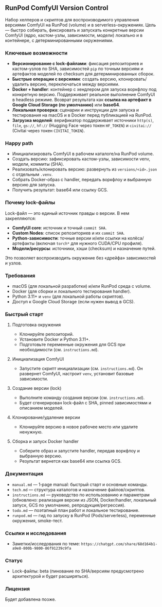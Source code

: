 ## RunPod ComfyUI Version Control

Набор хелперов и скриптов для воспроизводимого управления версиями ComfyUI на RunPod (volume) и в serverless-окружениях. Цель — быстро собирать, фиксировать и запускать конкретные версии ComfyUI (ядро, кастом-узлы, зависимости, модели) локально и в контейнере, с детерминированными окружениями.

### Ключевые возможности

-   **Версионирование с lock-файлами**: фиксация репозиториев и кастом-узлов по SHA, зависимостей `pip` по точным версиям и артефактов моделей по checksum для детерминированных сборок.
-   **Быстрые операции с версиями**: создать версию, клонировать/удалить версию, переключаться между версиями.
-   **Docker + handler**: контейнер с хендлером для запуска воркфлоу под конкретную версию. Поддерживает реальное выполнение ComfyUI в headless режиме. Возврат результата как **ссылка на артефакт в Google Cloud Storage (по умолчанию)** или **base64**.
-   **Локальная проверка**: сценарии и инструкции для запуска и тестирования на macOS и в Docker перед публикацией на RunPod.
-   **Загрузка моделей**: верификатор поддерживает источники `http(s)`, `file`, `gs://`, `hf://` (Hugging Face через токен `HF_TOKEN`) и `civitai://` (Civitai через токен `CIVITAI_TOKEN`).

### Happy path

-   Инициализировать ComfyUI в рабочем каталоге/на RunPod volume.
-   Создать версию: зафиксировать кастом-узлы, зависимости venv, модели, коммиты (SHA).
-   Реализовать/клонировать версию: развернуть из `versions/<id>.json` с отдельным `.venv`.
-   Собрать Docker-образ с handler, передать воркфлоу и выбранную версию для запуска.
-   Получить результат: base64 или ссылку GCS.

### Почему lock-файлы

Lock-файл — это единый источник правды о версии. В нем закрепляются:

-   **ComfyUI core**: источник и точный `commit SHA`.
-   **Custom Nodes**: список репозиториев и их `commit SHA`.
-   **Python-зависимости**: точные версии и/или ссылки на колёса/артефакты (включая `torch*` для нужного CUDA/CPU профиля).
-   **Модели/ресурсы**: источники, хэши (checksum) и назначение путей.

Это позволяет воспроизводить окружение без «дрейфа» зависимостей и узлов.

### Требования

-   macOS (для локальной разработки) и/или RunPod среда с volume.
-   Docker (для сборки и локального тестирования handler).
-   Python 3.11+ и `venv` (для локальной работы скриптов).
-   Доступ к Google Cloud Storage (если нужен вывод в GCS).

### Быстрый старт

1. Подготовка окружения

    - Клонируйте репозиторий.
    - Установите Docker и Python 3.11+.
    - Подготовьте переменные окружения для GCS при необходимости (см. `instructions.md`).

2. Инициализация ComfyUI

    - Запустите скрипт инициализации (см. `instructions.md`). Он развернет ComfyUI, настроит `venv`, установит базовые зависимости.

3. Создание версии (lock)

    - Выполните команду создания версии (см. `instructions.md`).
    - Будет сгенерирован lock-файл с SHA, pinned зависимостями и описанием моделей.

4. Клонирование/удаление версии

    - Клонируйте версию в новое рабочее место или удалите ненужную.

5. Сборка и запуск Docker handler
    - Соберите образ и запустите handler, передав воркфлоу и выбранную версию.
    - Результат вернется как base64 или ссылка GCS.

### Документация

-   `manual.md` — 1‑page manual: быстрый старт и основные команды.
-   `tech.md` — структура каталогов и назначение файлов/скриптов.
-   `instructions.md` — руководство по использованию и параметрам (обновлено: реализация версии из JSON, Docker/handler, локальный запуск, GCS по умолчанию, репродукция/регрессия).
-   `todo.md` — поэтапный план работ и локальное тестирование.
-   `runpod.md` — гид по запуску в RunPod (Pods/serverless), переменные окружения, smoke-тест.

### Ссылки и исследования

-   Заметки/исследования по теме: `https://chatgpt.com/share/68d164b1-a9e8-800b-9800-86f91239c9fa`

### Статус

-   Lock-файлы: beta (пинование по SHA/версиям предусмотрено архитектурой и будет расширяться).

### Лицензия

Будет добавлена позже.
